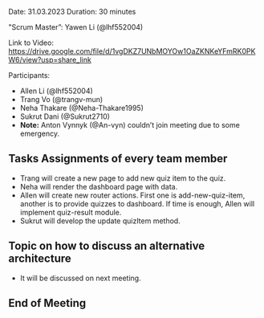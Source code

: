 Date: 31.03.2023
Duration: 30 minutes

"Scrum Master”: Yawen Li (@lhf552004)

Link to Video: https://drive.google.com/file/d/1vgDKZ7UNbMOYOw1OaZKNKeYFmRK0PKW6/view?usp=share_link

Participants:
- Allen Li (@lhf552004) 
- Trang Vo (@trangv-mun) 
- Neha Thakare (@Neha-Thakare1995)
- Sukrut Dani (@Sukrut2710)
- **Note:** Anton Vynnyk (@An-vyn)  couldn’t join meeting due to some emergency.

## Tasks Assignments of every team member

- Trang will create a new page to add new quiz item to the quiz.
- Neha will render the dashboard page with data.
- Allen will create new router actions. First one is add-new-quiz-item, another is to provide quizzes to dashboard. If time is enough, Allen will implement quiz-result module.
- Sukrut will develop the update quizItem method.

## Topic on how to discuss an alternative architecture 

- It will be discussed on next meeting.

## End of Meeting 
